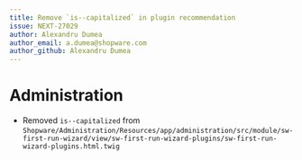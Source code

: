 ```yaml
---
title: Remove `is--capitalized` in plugin recommendation
issue: NEXT-27029
author: Alexandru Dumea
author_email: a.dumea@shopware.com
author_github: Alexandru Dumea
---
```

# Administration
* Removed `is--capitalized` from `Shopware/Administration/Resources/app/administration/src/module/sw-first-run-wizard/view/sw-first-run-wizard-plugins/sw-first-run-wizard-plugins.html.twig`
